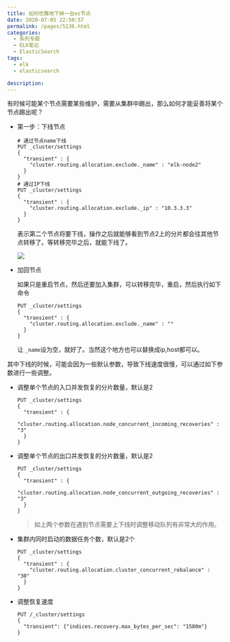 ```yaml
---
title: 如何优雅地下掉一台es节点
date: 2020-07-05 22:50:57
permalink: /pages/5136.html
categories: 
  - 系列专题
  - ELK笔记
  - ElasticSearch
tags: 
  - elk
  - elasticsearch

description: 
---
```


有时候可能某个节点需要某些维护，需要从集群中踢出，那么如何才能妥善将某个节点踢出呢？

- 第一步：下线节点

  ```
  # 通过节点name下线
  PUT _cluster/settings
  {
    "transient" : {
      "cluster.routing.allocation.exclude._name" : "elk-node2"
    }
  }
  # 通过IP下线
  PUT _cluster/settings
  {
    "transient" : {
      "cluster.routing.allocation.exclude._ip" : "10.3.3.3"
    }
  }
  ```

  表示第二个节点将要下线，操作之后就能够看到节点2上的分片都会往其他节点转移了。等转移完毕之后，就能下线了。

  ![](http://t.eryajf.net/imgs/2021/09/d7d6941df389a26f.jpg)

- 加回节点

  如果只是重启节点，然后还要加入集群，可以转移完毕，重启，然后执行如下命令
  
  ```
  PUT _cluster/settings
  {
    "transient" : {
      "cluster.routing.allocation.exclude._name" : ""
    }
  }
  ```
  
  让 `_name`设为空，就好了。当然这个地方也可以替换成ip,host都可以。

其中下线的时候，可能会因为一些默认参数，导致下线速度很慢，可以通过如下参数进行一些调整。

- 调整单个节点的入口并发恢复的分片数量，默认是2

  ```
  PUT _cluster/settings
  {
    "transient" : {
      "cluster.routing.allocation.node_concurrent_incoming_recoveries" : "3"
    }
  }
  ```

- 调整单个节点的出口并发恢复的分片数量，默认是2

  ```
  PUT _cluster/settings
  {
    "transient" : {
      "cluster.routing.allocation.node_concurrent_outgoing_recoveries" : "3"
    }
  }
  ```

  > 如上两个参数在遇到节点需要上下线时调整移动队列有非常大的作用。

- 集群内同时启动的数据任务个数，默认是2个

  ```
  PUT _cluster/settings
  {
    "transient" : {
      "cluster.routing.allocation.cluster_concurrent_rebalance" : "30"
    }
  }
  ```

- 调整恢复速度

  ```
  PUT /_cluster/settings
  {
    "transient": {"indices.recovery.max_bytes_per_sec": "1580m"}
  }
  ```

  
